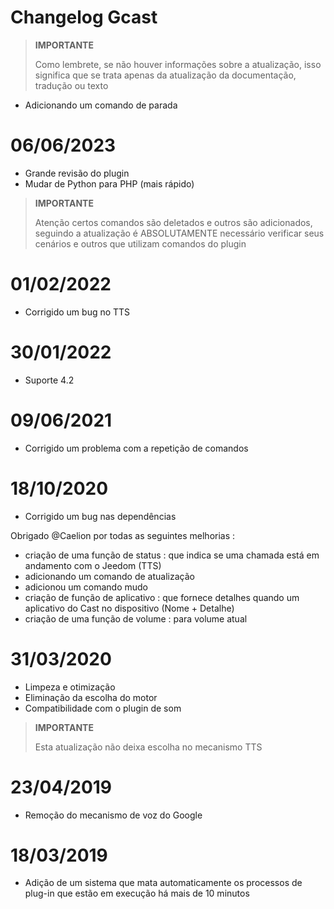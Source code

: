 # Changelog Gcast

>**IMPORTANTE**
>
>Como lembrete, se não houver informações sobre a atualização, isso significa que se trata apenas da atualização da documentação, tradução ou texto

- Adicionando um comando de parada

# 06/06/2023

- Grande revisão do plugin 
- Mudar de Python para PHP (mais rápido)

>**IMPORTANTE**
>
>Atenção certos comandos são deletados e outros são adicionados, seguindo a atualização é ABSOLUTAMENTE necessário verificar seus cenários e outros que utilizam comandos do plugin

# 01/02/2022

- Corrigido um bug no TTS

# 30/01/2022

- Suporte 4.2

# 09/06/2021

- Corrigido um problema com a repetição de comandos

# 18/10/2020

- Corrigido um bug nas dependências

Obrigado @Caelion por todas as seguintes melhorias :

- criação de uma função de status : que indica se uma chamada está em andamento com o Jeedom (TTS)
- adicionando um comando de atualização
- adicionou um comando mudo
- criação de função de aplicativo : que fornece detalhes quando um aplicativo do Cast no dispositivo (Nome + Detalhe)
- criação de uma função de volume : para volume atual

# 31/03/2020

- Limpeza e otimização
- Eliminação da escolha do motor
- Compatibilidade com o plugin de som

>**IMPORTANTE**
>
>Esta atualização não deixa escolha no mecanismo TTS


# 23/04/2019

- Remoção do mecanismo de voz do Google

# 18/03/2019

- Adição de um sistema que mata automaticamente os processos de plug-in que estão em execução há mais de 10 minutos
